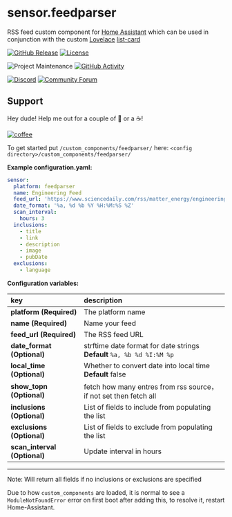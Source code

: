 # sensor.feedparser
RSS feed custom component for [Home Assistant](https://www.home-assistant.io/) which can be used in conjunction with the custom [Lovelace](https://www.home-assistant.io/lovelace) [list-card](https://github.com/custom-cards/list-card)

[![GitHub Release][releases-shield]][releases]
[![License][license-shield]](LICENSE.md)

![Project Maintenance][maintenance-shield]
[![GitHub Activity][commits-shield]][commits]

[![Discord][discord-shield]][discord]
[![Community Forum][forum-shield]][forum]

## Support
Hey dude! Help me out for a couple of :beers: or a :coffee:!

[![coffee](https://www.buymeacoffee.com/assets/img/custom_images/black_img.png)](https://www.buymeacoffee.com/zJtVxUAgH)

To get started put `/custom_components/feedparser/` here:
`<config directory>/custom_components/feedparser/`

**Example configuration.yaml:**

```yaml
sensor:
  platform: feedparser
  name: Engineering Feed
  feed_url: 'https://www.sciencedaily.com/rss/matter_energy/engineering.xml'
  date_format: '%a, %d %b %Y %H:%M:%S %Z'
  scan_interval:
    hours: 3
  inclusions:
    - title
    - link
    - description
    - image
    - pubDate
  exclusions:
    - language
```

**Configuration variables:**

key | description
:--- | :---
**platform (Required)** | The platform name
**name (Required)** | Name your feed
**feed_url (Required)** | The RSS feed URL
**date_format (Optional)** | strftime date format for date strings **Default** `%a, %b %d %I:%M %p`
**local_time (Optional)** | Whether to convert date into local time **Default** false
**show_topn (Optional)** | fetch how many entres from rss source，if not set then fetch all
**inclusions (Optional)** | List of fields to include from populating the list
**exclusions (Optional)** | List of fields to exclude from populating the list
**scan_interval (Optional)** | Update interval in hours

***

Note: Will return all fields if no inclusions or exclusions are specified

Due to how `custom_components` are loaded, it is normal to see a `ModuleNotFoundError` error on first boot after adding this, to resolve it, restart Home-Assistant.

[commits-shield]: https://img.shields.io/github/commit-activity/y/custom-components/feedparser.svg?style=for-the-badge
[commits]: https://github.com/custom-components/feedparser/commits/master
[discord]: https://discord.gg/Qa5fW2R
[discord-shield]: https://img.shields.io/discord/330944238910963714.svg?style=for-the-badge
[forum-shield]: https://img.shields.io/badge/community-forum-brightgreen.svg?style=for-the-badge
[forum]: https://community.home-assistant.io/t/custom-component-rss-feed-parser/64637
[license-shield]: https://img.shields.io/github/license/custom-components/feedparser.svg?style=for-the-badge
[maintenance-shield]: https://img.shields.io/badge/maintainer-Ian%20Richardson%20%40iantrich-blue.svg?style=for-the-badge
[releases-shield]: https://img.shields.io/github/release/custom-components/feedparser.svg?style=for-the-badge
[releases]: https://github.com/custom-components/feedparser/releases
